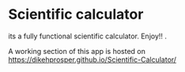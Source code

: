 # Scientific calculator
its a fully functional scientific calculator. Enjoy!! .

A working section of this app is hosted on https://dikehprosper.github.io/Scientific-Calculator/
